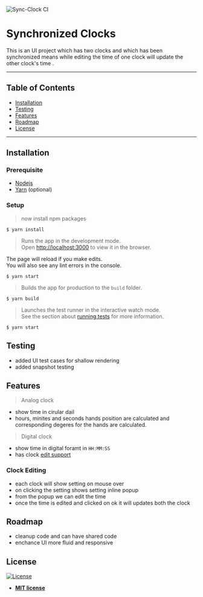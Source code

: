 ![Sync-Clock CI](https://github.com/swarnanagidi30/sync-clock/workflows/Sync-Clock%20CI/badge.svg)
# Synchronized Clocks

This is an UI project which has two clocks and which has been synchronized means while editing the time of one clock will update the other clock's time .

---

## Table of Contents

- [Installation](#installation)
- [Testing](#testing)
- [Features](#features)
- [Roadmap](#roadmap)
- [License](#license)


---

## Installation

### Prerequisite

- [Nodejs](https://nodejs.org/en/download/)
- [Yarn](yarnpkg.com/lang/en/docs/install/) (optional)

### Setup

> now install npm packages

```shell
$ yarn install
```
> Runs the app in the development mode.<br />
Open [http://localhost:3000](http://localhost:3000) to view it in the browser.

The page will reload if you make edits.<br />
You will also see any lint errors in the console.

```shell
$ yarn start
```
> Builds the app for production to the `build` folder.

```shell
$ yarn build
```

> Launches the test runner in the interactive watch mode.<br />
See the section about [running tests](https://facebook.github.io/create-react-app/docs/running-tests) for more information.

```shell
$ yarn start
```

## Testing

- added UI test cases for shallow rendering
- added snapshot testing

## Features

> Analog clock
- show time in cirular dail
- hours, minites and seconds hands position are calculated and corresponding degeres for the hands are calculated.

> Digital clock
- show time in digital foramt in `HH:MM:SS`
- has clock [edit support](#clock-editing)

### Clock Editing
- each clock will show setting on mouse over
- on clicking the setting shows setting inline popup
- from the popup we can edit the time
- once the time is edited and clicked on ok it will updates both the clock 

## Roadmap
- cleanup code and can have shared code
- enchance UI more fluid and responsive

## License
[![License](http://img.shields.io/:license-mit-blue.svg?style=flat-square)](http://badges.mit-license.org)

- **[MIT license](http://opensource.org/licenses/mit-license.php)**